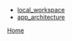 
- [local_workspace](local_workspace.md)
- [app_architecture](app_architecture.md)


[Home](../README.md)